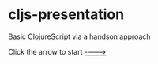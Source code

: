 # cljs-presentation
Basic ClojureScript via a handson approach

Click the arrow to start [---->](https://github.com/wallclockbuilder/cljs-presentation/blob/master/demo.cljs)
